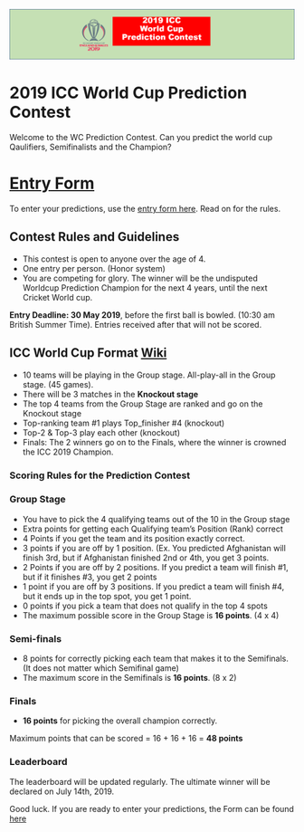 ![Logo](images/ICCWCPP.png)

# 2019 ICC World Cup Prediction Contest

Welcome to the WC Prediction Contest. Can you predict the world cup Qaulifiers, Semifinalists and the Champion? 

# [Entry Form](http://bit.ly/2019_icc_worldcup_predictions)
To enter your predictions, use the [entry form here](http://bit.ly/2019_icc_worldcup_predictions). Read on for the rules.


## Contest Rules and Guidelines
- This contest is open to anyone over the age of 4.
- One entry per person. (Honor system)
- You are competing for glory. The winner will be the undisputed Worldcup Prediction Champion for the next 4 years, until the next Cricket World cup.

**Entry Deadline: 30 May 2019**, before the first ball is bowled. (10:30 am British Summer Time). Entries received after that will not be scored.


## ICC World Cup Format [Wiki](https://en.wikipedia.org/wiki/2019_Cricket_World_Cup)

- 10 teams will be playing in the Group stage. All-play-all in the Group stage. (45 games). 
- There will be 3 matches in the **Knockout stage**
- The top 4 teams from the Group Stage are ranked and go on the Knockout stage 
- Top-ranking team #1 plays Top_finisher #4 (knockout)
- Top-2 & Top-3 play each other (knockout) 
- Finals: The 2 winners go on to the Finals, where the winner is crowned the ICC 2019 Champion.

### Scoring Rules for the Prediction Contest

### Group Stage
- You have to pick the 4 qualifying teams out of the 10 in the Group stage
- Extra points for getting each Qualifying team’s Position (Rank) correct
- 4 Points if you get the team and its position exactly correct.
- 3 points if you are off by 1 position. (Ex. You predicted Afghanistan will finish 3rd, but if Afghanistan finished 2nd or 4th, you get 3 points.
- 2 Points if you are off by 2 positions. If you predict a team will finish #1, but if it finishes #3, you get 2 points
- 1 point if you are off by 3 positions. If you predict a team will finish #4, but it ends up in the top spot, you get 1 point.
- 0 points if you pick a team that does not qualify in the top 4 spots
- The maximum possible score in the Group Stage is **16 points**. (4 x 4)

### Semi-finals
- 8 points for correctly picking each team that makes it to the Semifinals. (It does not matter which Semifinal game)
- The maximum score in the Semifinals is **16 points**. (8 x 2)

### Finals
- **16 points** for picking the overall champion correctly.

Maximum points that can be scored = 16 + 16 + 16 = **48 points**

### Leaderboard
The leaderboard will be updated regularly.
The ultimate winner will be declared on July 14th, 2019.


Good luck. If you are ready to enter your predictions, the Form can be found [here](http://bit.ly/2019_icc_worldcup_predictions)



